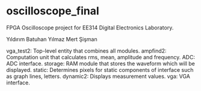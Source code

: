 # oscilloscope_final
FPGA Oscilloscope project for EE314 Digital Electronics Laboratory. 

Yıldırım Batuhan Yılmaz
Mert Şişman

vga_test2: Top-level entity that combines all modules.
ampfind2: Computation unit that calculates rms, mean, amplitude and frequency.
ADC: ADC interface.
storage: RAM module that stores the waveform which will be displayed.
static: Determines pixels for static components of interface such as graph lines, letters.
dynamic2: Displays measurement values.
vga: VGA interface.
